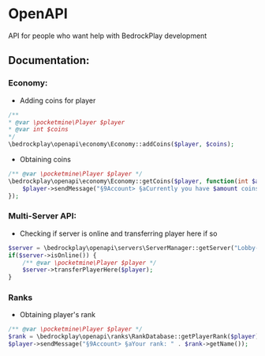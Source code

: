 # OpenAPI
 API for people who want help with BedrockPlay development
 
## Documentation:
 
### Economy:
 - Adding coins for player
 ```php
/**
 * @var \pocketmine\Player $player
 * @var int $coins
 */
\bedrockplay\openapi\economy\Economy::addCoins($player, $coins);
```

- Obtaining coins
```php
/** @var \pocketmine\Player $player */
\bedrockplay\openapi\economy\Economy::getCoins($player, function(int $amount) use ($player) {
    $player->sendMessage("§9Account> §aCurrently you have $amount coins!");
});
```

### Multi-Server API:
- Checking if server is online and transferring player here if so
```php
$server = \bedrockplay\openapi\servers\ServerManager::getServer("Lobby-2");
if($server->isOnline()) {
    /** @var \pocketmine\Player $player */
    $server->transferPlayerHere($player);
}
```

### Ranks
- Obtaining player's rank
```php
/** @var \pocketmine\Player $player */
$rank = \bedrockplay\openapi\ranks\RankDatabase::getPlayerRank($player);
$player->sendMessage("§9Account> §aYour rank: " . $rank->getName());
```